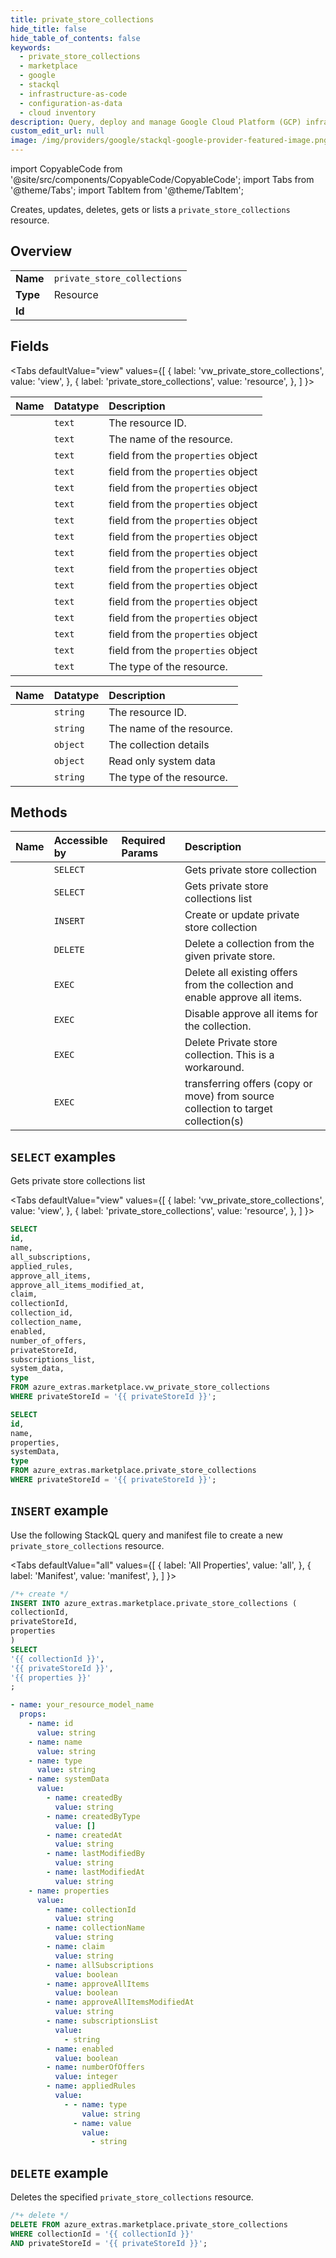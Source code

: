 ```yaml
---
title: private_store_collections
hide_title: false
hide_table_of_contents: false
keywords:
  - private_store_collections
  - marketplace
  - google
  - stackql
  - infrastructure-as-code
  - configuration-as-data
  - cloud inventory
description: Query, deploy and manage Google Cloud Platform (GCP) infrastructure and resources using SQL
custom_edit_url: null
image: /img/providers/google/stackql-google-provider-featured-image.png
---
```


import CopyableCode from '@site/src/components/CopyableCode/CopyableCode';
import Tabs from '@theme/Tabs';
import TabItem from '@theme/TabItem';

Creates, updates, deletes, gets or lists a <code>private_store_collections</code> resource.

## Overview
<table><tbody>
<tr><td><b>Name</b></td><td><code>private_store_collections</code></td></tr>
<tr><td><b>Type</b></td><td>Resource</td></tr>
<tr><td><b>Id</b></td><td><CopyableCode code="azure_extras.marketplace.private_store_collections" /></td></tr>
</tbody></table>

## Fields
<Tabs
    defaultValue="view"
    values={[
        { label: 'vw_private_store_collections', value: 'view', },
        { label: 'private_store_collections', value: 'resource', },
    ]
}>
<TabItem value="view">

| Name | Datatype | Description |
|:-----|:---------|:------------|
| <CopyableCode code="id" /> | `text` | The resource ID. |
| <CopyableCode code="name" /> | `text` | The name of the resource. |
| <CopyableCode code="all_subscriptions" /> | `text` | field from the `properties` object |
| <CopyableCode code="applied_rules" /> | `text` | field from the `properties` object |
| <CopyableCode code="approve_all_items" /> | `text` | field from the `properties` object |
| <CopyableCode code="approve_all_items_modified_at" /> | `text` | field from the `properties` object |
| <CopyableCode code="claim" /> | `text` | field from the `properties` object |
| <CopyableCode code="collectionId" /> | `text` | field from the `properties` object |
| <CopyableCode code="collection_id" /> | `text` | field from the `properties` object |
| <CopyableCode code="collection_name" /> | `text` | field from the `properties` object |
| <CopyableCode code="enabled" /> | `text` | field from the `properties` object |
| <CopyableCode code="number_of_offers" /> | `text` | field from the `properties` object |
| <CopyableCode code="privateStoreId" /> | `text` | field from the `properties` object |
| <CopyableCode code="subscriptions_list" /> | `text` | field from the `properties` object |
| <CopyableCode code="system_data" /> | `text` | field from the `properties` object |
| <CopyableCode code="type" /> | `text` | The type of the resource. |
</TabItem>
<TabItem value="resource">

| Name | Datatype | Description |
|:-----|:---------|:------------|
| <CopyableCode code="id" /> | `string` | The resource ID. |
| <CopyableCode code="name" /> | `string` | The name of the resource. |
| <CopyableCode code="properties" /> | `object` | The collection details |
| <CopyableCode code="systemData" /> | `object` | Read only system data |
| <CopyableCode code="type" /> | `string` | The type of the resource. |
</TabItem></Tabs>

## Methods
| Name | Accessible by | Required Params | Description |
|:-----|:--------------|:----------------|:------------|
| <CopyableCode code="get" /> | `SELECT` | <CopyableCode code="collectionId, privateStoreId" /> | Gets private store collection |
| <CopyableCode code="list" /> | `SELECT` | <CopyableCode code="privateStoreId" /> | Gets private store collections list |
| <CopyableCode code="create_or_update" /> | `INSERT` | <CopyableCode code="collectionId, privateStoreId" /> | Create or update private store collection |
| <CopyableCode code="delete" /> | `DELETE` | <CopyableCode code="collectionId, privateStoreId" /> | Delete a collection from the given private store. |
| <CopyableCode code="approve_all_items" /> | `EXEC` | <CopyableCode code="collectionId, privateStoreId" /> | Delete all existing offers from the collection and enable approve all items. |
| <CopyableCode code="disable_approve_all_items" /> | `EXEC` | <CopyableCode code="collectionId, privateStoreId" /> | Disable approve all items for the collection. |
| <CopyableCode code="post" /> | `EXEC` | <CopyableCode code="collectionId, privateStoreId" /> | Delete Private store collection. This is a workaround. |
| <CopyableCode code="transfer_offers" /> | `EXEC` | <CopyableCode code="collectionId, privateStoreId" /> | transferring offers (copy or move) from source collection to target collection(s) |

## `SELECT` examples

Gets private store collections list

<Tabs
    defaultValue="view"
    values={[
        { label: 'vw_private_store_collections', value: 'view', },
        { label: 'private_store_collections', value: 'resource', },
    ]
}>
<TabItem value="view">

```sql
SELECT
id,
name,
all_subscriptions,
applied_rules,
approve_all_items,
approve_all_items_modified_at,
claim,
collectionId,
collection_id,
collection_name,
enabled,
number_of_offers,
privateStoreId,
subscriptions_list,
system_data,
type
FROM azure_extras.marketplace.vw_private_store_collections
WHERE privateStoreId = '{{ privateStoreId }}';
```
</TabItem>
<TabItem value="resource">


```sql
SELECT
id,
name,
properties,
systemData,
type
FROM azure_extras.marketplace.private_store_collections
WHERE privateStoreId = '{{ privateStoreId }}';
```
</TabItem></Tabs>


## `INSERT` example

Use the following StackQL query and manifest file to create a new <code>private_store_collections</code> resource.

<Tabs
    defaultValue="all"
    values={[
        { label: 'All Properties', value: 'all', },
        { label: 'Manifest', value: 'manifest', },
    ]
}>
<TabItem value="all">

```sql
/*+ create */
INSERT INTO azure_extras.marketplace.private_store_collections (
collectionId,
privateStoreId,
properties
)
SELECT 
'{{ collectionId }}',
'{{ privateStoreId }}',
'{{ properties }}'
;
```
</TabItem>
<TabItem value="manifest">

```yaml
- name: your_resource_model_name
  props:
    - name: id
      value: string
    - name: name
      value: string
    - name: type
      value: string
    - name: systemData
      value:
        - name: createdBy
          value: string
        - name: createdByType
          value: []
        - name: createdAt
          value: string
        - name: lastModifiedBy
          value: string
        - name: lastModifiedAt
          value: string
    - name: properties
      value:
        - name: collectionId
          value: string
        - name: collectionName
          value: string
        - name: claim
          value: string
        - name: allSubscriptions
          value: boolean
        - name: approveAllItems
          value: boolean
        - name: approveAllItemsModifiedAt
          value: string
        - name: subscriptionsList
          value:
            - string
        - name: enabled
          value: boolean
        - name: numberOfOffers
          value: integer
        - name: appliedRules
          value:
            - - name: type
                value: string
              - name: value
                value:
                  - string

```
</TabItem>
</Tabs>

## `DELETE` example

Deletes the specified <code>private_store_collections</code> resource.

```sql
/*+ delete */
DELETE FROM azure_extras.marketplace.private_store_collections
WHERE collectionId = '{{ collectionId }}'
AND privateStoreId = '{{ privateStoreId }}';
```
